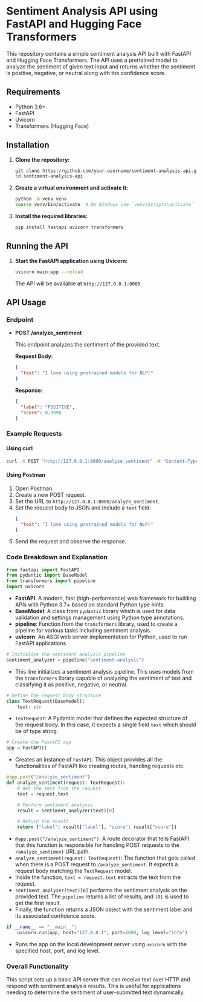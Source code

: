 # Sentiment Analysis API using FastAPI and Hugging Face Transformers

This repository contains a simple sentiment analysis API built with FastAPI and Hugging Face Transformers. The API uses a pretrained model to analyze the sentiment of given text input and returns whether the sentiment is positive, negative, or neutral along with the confidence score.

## Requirements

- Python 3.6+
- FastAPI
- Uvicorn
- Transformers (Hugging Face)

## Installation

1. **Clone the repository:**

   ```bash
   git clone https://github.com/your-username/sentiment-analysis-api.git
   cd sentiment-analysis-api
   ```

2. **Create a virtual environment and activate it:**

   ```bash
   python -m venv venv
   source venv/bin/activate  # On Windows use `venv\Scripts\activate`
   ```

3. **Install the required libraries:**

   ```bash
   pip install fastapi uvicorn transformers
   ```

## Running the API

1. **Start the FastAPI application using Uvicorn:**

   ```bash
   uvicorn main:app --reload
   ```

   The API will be available at `http://127.0.0.1:8000`.

## API Usage

### Endpoint

- **POST /analyze_sentiment**

  This endpoint analyzes the sentiment of the provided text.

  **Request Body:**

  ```json
  {
    "text": "I love using pretrained models for NLP!"
  }
  ```

  **Response:**

  ```json
  {
    "label": "POSITIVE",
    "score": 0.9998
  }
  ```

### Example Requests

#### Using curl

```bash
curl -X POST "http://127.0.0.1:8000/analyze_sentiment" -H "Content-Type: application/json" -d '{"text": "I love using pretrained models for NLP!"}'
```

#### Using Postman

1. Open Postman.
2. Create a new POST request.
3. Set the URL to `http://127.0.0.1:8000/analyze_sentiment`.
4. Set the request body to JSON and include a `text` field:
   ```json
   {
     "text": "I love using pretrained models for NLP!"
   }
   ```
5. Send the request and observe the response.


### Code Breakdown and Explanation

```python
from fastapi import FastAPI
from pydantic import BaseModel
from transformers import pipeline
import uvicorn
```
- **FastAPI**: A modern, fast (high-performance) web framework for building APIs with Python 3.7+ based on standard Python type hints.
- **BaseModel**: A class from `pydantic` library which is used for data validation and settings management using Python type annotations.
- **pipeline**: Function from the `transformers` library, used to create a pipeline for various tasks including sentiment analysis.
- **uvicorn**: An ASGI web server implementation for Python, used to run FastAPI applications.

```python
# Initialize the sentiment analysis pipeline
sentiment_analyzer = pipeline("sentiment-analysis")
```
- This line initializes a sentiment analysis pipeline. This uses models from the `transformers` library capable of analyzing the sentiment of text and classifying it as positive, negative, or neutral.

```python
# Define the request body structure
class TextRequest(BaseModel):
    text: str
```
- `TextRequest`: A Pydantic model that defines the expected structure of the request body. In this case, it expects a single field `text` which should be of type string.

```python
# Create the FastAPI app
app = FastAPI()
```
- Creates an instance of `FastAPI`. This object provides all the functionalities of FastAPI like creating routes, handling requests etc.

```python
@app.post("/analyze_sentiment")
def analyze_sentiment(request: TextRequest):
    # Get the text from the request
    text = request.text

    # Perform sentiment analysis
    result = sentiment_analyzer(text)[0]

    # Return the result
    return {"label": result["label"], "score": result["score"]}
```
- `@app.post("/analyze_sentiment")`: A route decorator that tells FastAPI that this function is responsible for handling POST requests to the `/analyze_sentiment` URL path.
- `analyze_sentiment(request: TextRequest)`: The function that gets called when there is a POST request to `/analyze_sentiment`. It expects a request body matching the `TextRequest` model.
- Inside the function, `text = request.text` extracts the text from the request.
- `sentiment_analyzer(text)[0]` performs the sentiment analysis on the provided text. The `pipeline` returns a list of results, and `[0]` is used to get the first result.
- Finally, the function returns a JSON object with the sentiment label and its associated confidence score.

```python
if __name__ == "__main__":
    uvicorn.run(app, host="127.0.0.1", port=8000, log_level="info")
```
- Runs the app on the local development server using `uvicorn` with the specified host, port, and log level.

### Overall Functionality
This script sets up a basic API server that can receive text over HTTP and respond with sentiment analysis results. This is useful for applications needing to determine the sentiment of user-submitted text dynamically.
